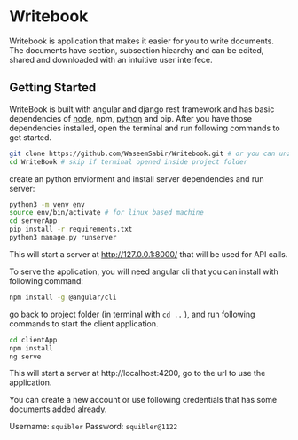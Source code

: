 # Writebook
Writebook is application that makes it easier for you to write documents. The documents have section, subsection hiearchy and can be edited, shared and downloaded with an intuitive user interfece. 

## Getting Started
WriteBook is built with angular and django rest framework and has basic dependencies of [node](https://nodejs.org/en/), npm, [python](https://www.python.org/) and pip. After you have those dependencies  installed, open the terminal and run following commands to get started.

```bash
git clone https://github.com/WaseemSabir/Writebook.git # or you can unzip the code
cd WriteBook # skip if terminal opened inside project folder
```

create an python enviorment and install server dependencies and run server:
```bash
python3 -m venv env
source env/bin/activate # for linux based machine
cd serverApp
pip install -r requirements.txt
python3 manage.py runserver
```
This will start a server at http://127.0.0.1:8000/ that will be used for API calls.

To serve the application, you will need angular cli that you can install with following command:
```bash
npm install -g @angular/cli
```

go back to project folder (in terminal with `cd ..` ), and run following commands to start the client application.
```bash
cd clientApp
npm install
ng serve
```

This will start a server at http://localhost:4200, go to the url to use the application.

You can create a new account or use following credentials that has some documents added already.

Username: `squibler`
Password: `squibler@1122`